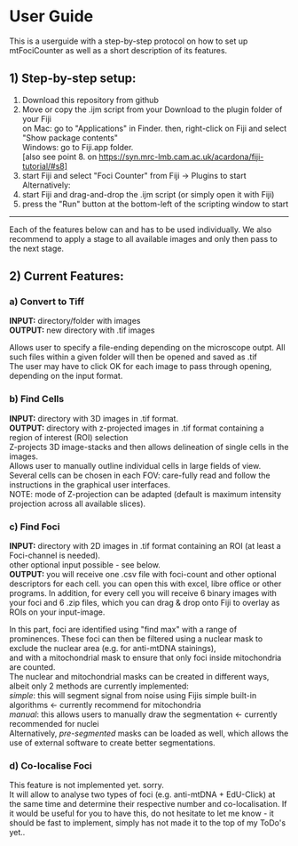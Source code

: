 # User Guide
This is a userguide with a step-by-step protocol on how to set up mtFociCounter as well as a short description of its features.

## 1) Step-by-step setup:
1) Download this repository from github  
2) Move or copy the .ijm script from your Download to the plugin folder of your Fiji  
  on Mac: go to "Applications" in Finder. then, right-click on Fiji and select "Show package contents"  
  Windows: go to Fiji.app folder.  
  [also see point 8. on https://syn.mrc-lmb.cam.ac.uk/acardona/fiji-tutorial/#s8]  
3) start Fiji and select "Foci Counter" from Fiji -> Plugins to start  
Alternatively:  
2) start Fiji and drag-and-drop the .ijm script (or simply open it with Fiji)  
3) press the "Run" button at the bottom-left of the scripting window to start  
  
---------------------------------------------------------------------------------------------------------------  
Each of the features below can and has to be used individually. We also recommend to apply a stage to all available images and only then pass to the next stage.  

## 2)  Current Features:
### a) Convert to Tiff
**INPUT:** directory/folder with images  
**OUTPUT:** new directory with .tif images  

Allows user to specify a file-ending depending on the microscope outpt. All such files within a given folder will then be opened and saved as .tif  
The user may have to click OK for each image to pass through opening, depending on the input format.

### b) Find Cells
**INPUT:** directory with 3D images in .tif format.  
**OUTPUT:** directory with z-projected images in .tif format containing a region of interest (ROI) selection  
Z-projects 3D image-stacks and then allows delineation of single cells in the images.  
Allows user to manually outline individual cells in large fields of view.  
Several cells can be chosen in each FOV: care-fully read and follow the instructions in the graphical user interfaces.   
NOTE: mode of Z-projection can be adapted (default is maximum intensity projection across all available slices).

### c) Find Foci
**INPUT:** directory with 2D images in .tif format containing an ROI (at least a Foci-channel is needed).  
other optional input possible - see below.  
**OUTPUT:** you will receive one .csv file with foci-count and other optional descriptors for each cell. you can open this with excel, libre office or other programs.
In addition, for every cell you will receive 6 binary images with your foci and 6 .zip files, which you can drag & drop onto Fiji to overlay as ROIs on your input-image.

In this part, foci are identified using "find max" with a range of prominences.
These foci can then be filtered using a nuclear mask to exclude the nuclear area (e.g. for anti-mtDNA stainings),  
and with a mitochondrial mask to ensure that only foci inside mitochondria are counted.  
The nuclear and mitochondrial masks can be created in different ways, albeit only 2 methods are currently implemented:  
*simple*: this will segment signal from noise using Fijis simple built-in algorithms <- currently recommend for mitochondria  
*manual*: this allows users to manually draw the segmentation <- currently recommended for nuclei  
Alternatively, *pre-segmented* masks can be loaded as well, which allows the use of external software to create better segmentations.  

### d) Co-localise Foci
This feature is not implemented yet. sorry.  
It will allow to analyse two types of foci (e.g. anti-mtDNA + EdU-Click) at the same time and determine their respective number and co-localisation.
If it would be useful for you to have this, do not hesitate to let me know - it should be fast to implement, simply has not made it to the top of my ToDo's yet..

